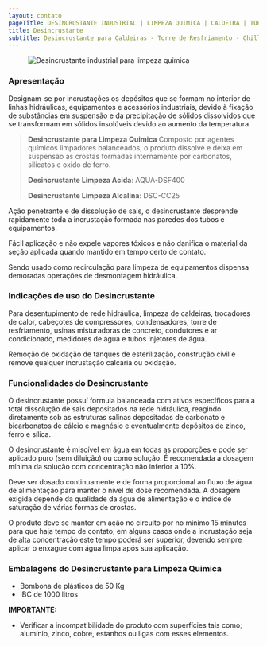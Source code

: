 ```yaml
---
layout: contato
pageTitle: DESINCRUSTANTE INDUSTRIAL | LIMPEZA QUIMICA | CALDEIRA | TORRE DE RESFRIAMENTO | GERADOR DE VAPOR 
title: Desincrustante
subtitle: Desincrustante para Caldeiras - Torre de Resfriamento - Chiller - Rede Hidráulica Industrial
---
```

<figure class="figure">
  <img src="../../website/images/desincrustante_acido_limpeza_tubulacao_industrial.jpg" class="figure-img img-fluid rounded" alt="Desincrustante industrial para limpeza quimica" style="max-width: 100%;">
</figure>

### **Apresentação**

Designam-se por incrustações os depósitos que se formam no interior de linhas hidráulicas, equipamentos e acessórios industriais, devido à fixação de substâncias em suspensão e da precipitação de sólidos dissolvidos que se transformam em sólidos insolúveis devido ao aumento da temperatura. 

>**Desincrustante para Limpeza Quimica** Composto por agentes químicos limpadores balanceados, o produto dissolve e deixa em suspensão as crostas formadas internamente por carbonatos, silicatos e oxido de ferro.
>
>**Desincrustante Limpeza Acida**: AQUA-DSF400
>
>**Desincrustante Limpeza Alcalina**: DSC-CC25

Ação penetrante e de dissolução de sais, o desincrustante desprende rapidamente toda a incrustação formada nas paredes dos tubos e equipamentos.

Fácil aplicação e não expele vapores tóxicos e não danifica o material da seção aplicada quando mantido em tempo certo de contato.

Sendo usado como recirculação para limpeza de equipamentos dispensa demoradas operações de desmontagem hidráulica.

### **Indicações de uso do Desincrustante**

Para desentupimento de rede hidráulica, limpeza de caldeiras, trocadores de calor, cabeçotes de compressores, condensadores, torre de resfriamento, usinas misturadoras de concreto, condutores e ar condicionado, medidores de água e tubos injetores de água.

Remoção de oxidação de tanques de esterilização, construção civil e remove qualquer incrustação calcária ou oxidação.

### **Funcionalidades do Desincrustante**

O desincrustante possuí formula balanceada com ativos específicos para a total dissolução de sais depositados na rede hidráulica, reagindo diretamente sob as estruturas salinas depositadas de carbonato e bicarbonatos de cálcio e magnésio e eventualmente depósitos de zinco, ferro e sílica.

O desincrustante é miscível em água em todas as proporções e pode ser aplicado puro (sem diluição) ou como solução. 
É recomendada a dosagem mínima da solução com concentração não inferior a 10%. 

Deve ser dosado continuamente e de forma proporcional ao fluxo de água de alimentação para manter o nível de dose recomendada. 
A dosagem exigida depende da qualidade da água de alimentação e o índice de saturação de várias formas de crostas.

O produto deve se manter em ação no circuito por no minimo 15 minutos para que haja tempo de contato, em alguns casos onde a incrustação seja de alta concentração este tempo poderá ser superior, devendo sempre aplicar o enxague com água limpa após sua aplicação.

### **Embalagens do Desincrustante para Limpeza Quimica**

- Bombona de plásticos de 50 Kg 
- IBC de 1000 litros


**IMPORTANTE:** 
- Verificar a incompatibilidade do produto com superfícies tais como; alumínio, zinco, cobre, estanhos ou ligas com esses elementos.



